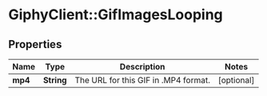 # GiphyClient::GifImagesLooping

## Properties
Name | Type | Description | Notes
------------ | ------------- | ------------- | -------------
**mp4** | **String** | The URL for this GIF in .MP4 format. | [optional] 


